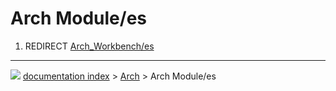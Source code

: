 # Arch Module/es
1.  REDIRECT [Arch_Workbench/es](Arch_Workbench/es.md)



---
![](images/Right_arrow.png) [documentation index](../README.md) > [Arch](Arch_Workbench.md) > Arch Module/es
